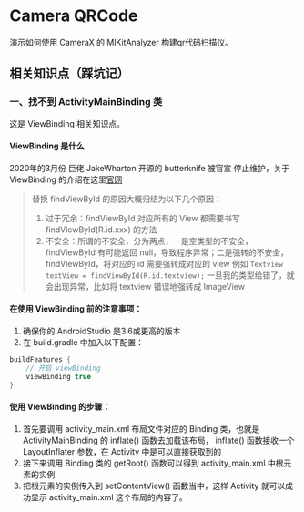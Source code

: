 # Camera QRCode
演示如何使用 CameraX 的 MlKitAnalyzer 构建qr代码扫描仪。

## 相关知识点（踩坑记）

### 一、找不到 ActivityMainBinding 类
这是 ViewBinding 相关知识点。

#### ViewBinding 是什么
2020年的3月份 巨佬 JakeWharton 开源的 butterknife 被官宣 停止维护，关于 ViewBinding 的介绍在这里[官网](https://developer.android.google.cn/topic/libraries/view-binding?hl=zh-cn)

> 替换 findViewById 的原因大概归结为以下几个原因：
> 1. 过于冗余：findViewById 对应所有的 View 都需要书写 findViewById(R.id.xxx) 的方法
> 2. 不安全：所谓的不安全，分为两点，一是空类型的不安全，findViewById 有可能返回 null，导致程序异常；二是强转的不安全，findViewById，将对应的 id 需要强转成对应的 view 例如
> ``Textview textView = findViewById(R.id.textview);``
> 一旦我的类型给错了，就会出现异常，比如将 textview 错误地强转成 ImageView

#### 在使用 ViewBinding 前的注意事项：
1. 确保你的 AndroidStudio 是3.6或更高的版本
2. 在 build.gradle 中加入以下配置：
```groovy
buildFeatures {
    // 开启 viewBinding
    viewBinding true 
}
```

#### 使用 ViewBinding 的步骤：
1. 首先要调用 activity_main.xml 布局文件对应的 Binding 类，也就是 ActivityMainBinding 的 inflate() 函数去加载该布局，
   inflate() 函数接收一个 LayoutInflater 参数，在 Activity 中是可以直接获取到的
2. 接下来调用 Binding 类的 getRoot() 函数可以得到 activity_main.xml 中根元素的实例
3. 把根元素的实例传入到 setContentView() 函数当中，这样 Activity 就可以成功显示 activity_main.xml 这个布局的内容了。

